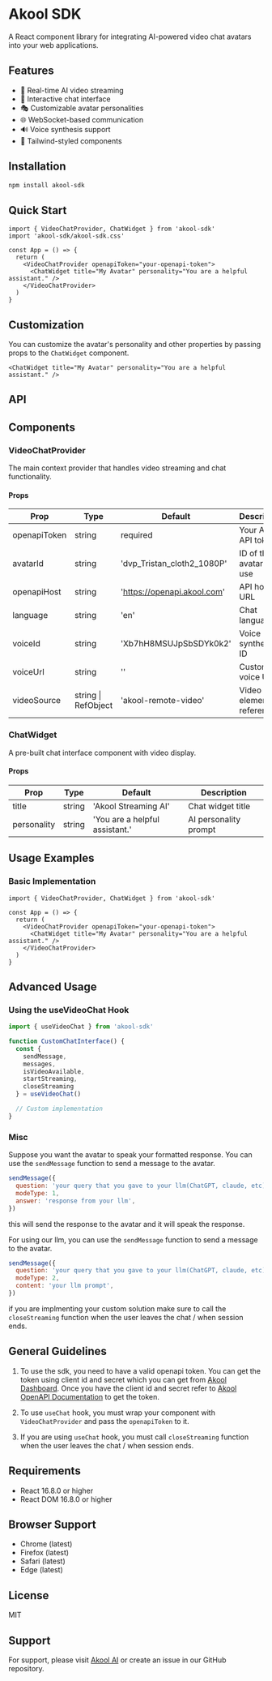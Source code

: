 # Akool SDK

A React component library for integrating AI-powered video chat avatars into your web applications.

## Features

- 🎥 Real-time AI video streaming
- 💬 Interactive chat interface
- 🎭 Customizable avatar personalities
- 🌐 WebSocket-based communication
- 🔊 Voice synthesis support
- 🎨 Tailwind-styled components

## Installation

```bash
npm install akool-sdk
```

## Quick Start

```tsx
import { VideoChatProvider, ChatWidget } from 'akool-sdk'
import 'akool-sdk/akool-sdk.css'

const App = () => {
  return (
    <VideoChatProvider openapiToken="your-openapi-token">
      <ChatWidget title="My Avatar" personality="You are a helpful assistant." />
    </VideoChatProvider>
  )
}
```

## Customization

You can customize the avatar's personality and other properties by passing props to the `ChatWidget` component.

```tsx
<ChatWidget title="My Avatar" personality="You are a helpful assistant." />
```


## API


## Components

### VideoChatProvider

The main context provider that handles video streaming and chat functionality.

#### Props

| Prop | Type | Default | Description |
|------|------|---------|-------------|
| openapiToken | string | required | Your Akool API token |
| avatarId | string | 'dvp_Tristan_cloth2_1080P' | ID of the avatar to use |
| openapiHost | string | 'https://openapi.akool.com' | API host URL |
| language | string | 'en' | Chat language |
| voiceId | string | 'Xb7hH8MSUJpSbSDYk0k2' | Voice synthesis ID |
| voiceUrl | string | '' | Custom voice URL |
| videoSource | string \| RefObject | 'akool-remote-video' | Video element reference |

### ChatWidget

A pre-built chat interface component with video display.

#### Props

| Prop | Type | Default | Description |
|------|------|---------|-------------|
| title | string | 'Akool Streaming AI' | Chat widget title |
| personality | string | 'You are a helpful assistant.' | AI personality prompt |

## Usage Examples

### Basic Implementation

```tsx
import { VideoChatProvider, ChatWidget } from 'akool-sdk'

const App = () => {
  return (
    <VideoChatProvider openapiToken="your-openapi-token">
      <ChatWidget title="My Avatar" personality="You are a helpful assistant." />
    </VideoChatProvider>
  )
}
```

## Advanced Usage

### Using the useVideoChat Hook

```jsx
import { useVideoChat } from 'akool-sdk'

function CustomChatInterface() {
  const { 
    sendMessage, 
    messages, 
    isVideoAvailable,
    startStreaming,
    closeStreaming 
  } = useVideoChat()

  // Custom implementation
}
```

### Misc
Suppose you want the avatar to speak your formatted response. You can use the `sendMessage` function to send a message to the avatar.

```jsx
sendMessage({
  question: 'your query that you gave to your llm(ChatGPT, claude, etc)',
  modeType: 1,
  answer: 'response from your llm',
})
```
this will send the response to the avatar and it will speak the response.


For using our llm, you can use the `sendMessage` function to send a message to the avatar.

```jsx
sendMessage({
  question: 'your query that you gave to your llm(ChatGPT, claude, etc)',
  modeType: 2,
  content: 'your llm prompt',
})
```

if you are implmenting your custom solution make sure to call the `closeStreaming` function when the user leaves the chat / when session ends.


## General Guidelines

1. To use the sdk, you need to have a valid openapi token. You can get the token using client id and secret which you can get from [Akool Dashboard](https://akool.com/workspace/{workspaceId}/api/credentials). Once you have the client id and secret refer to [Akool OpenAPI Documentation](https://docs.akool.io/authentication/usage#get-the-token) to get the token.

2. To use `useChat` hook, you must wrap your component with `VideoChatProvider` and pass the `openapiToken` to it.

3. If you are using `useChat` hook, you must call `closeStreaming` function when the user leaves the chat / when session ends.


## Requirements

- React 16.8.0 or higher
- React DOM 16.8.0 or higher

## Browser Support

- Chrome (latest)
- Firefox (latest)
- Safari (latest)
- Edge (latest)

## License

MIT

## Support

For support, please visit [Akool AI](https://akool.com/) or create an issue in our GitHub repository.
```


